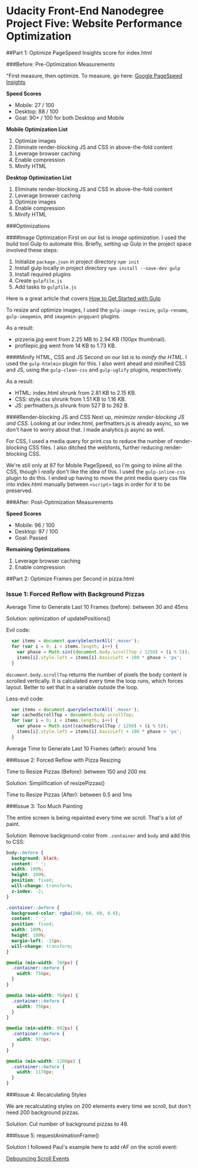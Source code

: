 # Udacity Front-End Nanodegree Project Five: Website Performance Optimization

##Part 1: Optimize PageSpeed Insights score for index.html

###Before: Pre-Optimization Measurements

"First measure, then optimize. To measure, go here:
[Google PageSpeed Insights](https://developers.google.com/speed/pagespeed/insights/)

**Speed Scores**

* Mobile: 27 / 100
* Desktop: 88 / 100
* Goal: 90+ / 100 for both Desktop and Mobile

**Mobile Optimization List**

  1. Optimize images
  2. Eliminate render-blocking JS and CSS in above-the-fold content
  3. Leverage browser caching
  4. Enable compression
  5. Minify HTML

**Desktop Optimization List**

  1. Eliminate render-blocking JS and CSS in above-the-fold content
  2. Leverage browser caching
  3. Optimize images
  4. Enable compression
  5. Minify HTML

###Optimizations

####Image Optimization
First on our list is *image optimization*. I used the build tool Gulp to automate this. Briefly, setting up Gulp in the project space involved these steps:

  1. Initialize `package.json` in project directory
    ```npm init```
  2. Install gulp locally in project directory
    ```npm install --save-dev gulp```
  3. Install required plugins
  4. Create `gulpfile.js`
  5. Add tasks to `gulpfile.js`

Here is a great article that covers [How to Get Started with Gulp](https://travismaynard.com/writing/getting-started-with-gulp)

To resize and optimize images, I used the `gulp-image-resize`, `gulp-rename`, `gulp-imagemin`, and `imagemin-pngquant` plugins.

As a result:

* pizzeria.jpg went from 2.25 MB to 2.94 KB (100px thumbnail).
* profilepic.jpg went from 14 KB to 1.73 KB.

####Minify HTML, CSS and JS
Second on our list is to *minify the HTML*. I used the `gulp-htmlmin` plugin for this. I also went ahead and minified CSS and JS, using the `gulp-clean-css` and `gulp-uglify` plugins, respectively.

As a result:

* HTML: index.html shrunk from 2.81 KB to 2.15 KB.
* CSS: style.css shrunk from 1.51 KB to 1.16 KB.
* JS: perfmatters.js shrunk from 527 B to 262 B.

####Render-blocking JS and CSS
Next up, *minimize render-blocking JS and CSS*. Looking at our index.html, perfmatters.js is already async, so we don't have to worry about that. I made analytics.js async as well.

For CSS, I used a media query for print.css to reduce the number of render-blocking CSS files. I also ditched the webfonts, further reducing render-blocking CSS.

We're still only at 87 for Mobile PageSpeed, so I'm going to inline all the CSS, though I *really* don't like the idea of this. I used the `gulp-inline-css` plugin to do this. I ended up having to move the print media query css file into index.html manually between `<script>` tags in order for it to be preserved.

###After: Post-Optimization Measurements

**Speed Scores**

* Mobile: 96 / 100
* Desktop: 97 / 100
* Goal: Passed

**Remaining Optimizations**

  1. Leverage browser caching
  2. Enable compression

##Part 2: Optimize Frames per Second in pizza.html

### Issue 1: Forced Reflow with Background Pizzas

Average Time to Generate Last 10 Frames (before): between 30 and 45ms

Solution: optimization of updatePositions()

Evil code:

```javascript
  var items = document.querySelectorAll('.mover');
  for (var i = 0; i < items.length; i++) {
    var phase = Math.sin((document.body.scrollTop / 1250) + (i % 5));
    items[i].style.left = items[i].basicLeft + 100 * phase + 'px';
  }
```

`document.body.scrollTop` returns the number of pixels the body content is scrolled vertically. It is calculated every time the loop runs, which forces layout. Better to set that in a variable outside the loop.

Less-evil code:

```javascript
  var items = document.querySelectorAll('.mover');
  var cachedScrollTop = document.body.scrollTop;
  for (var i = 0; i < items.length; i++) {
    var phase = Math.sin((cachedScrollTop / 1250) + (i % 5));
    items[i].style.left = items[i].basicLeft + 100 * phase + 'px';
  }
```

Average Time to Generate Last 10 Frames (after): around 1ms

###Issue 2: Forced Reflow with Pizza Resizing

Time to Resize Pizzas (Before): between 150 and 200 ms

Solution: Simplification of resizePizzas()

Time to Resize Pizzas (After): between 0.5 and 1ms

###Issue 3: Too Much Painting

The entire screen is being repainted every time we scroll. That's a lot of paint.

Solution: Remove background-color from `.container` and `body` and add this to CSS:

```css
body::before {
  background: black;
  content: ' ';
  width: 100%;
  height: 100%;
  position: fixed;
  will-change: transform;
  z-index: -2;
}
```

```css
.container::before {
  background-color: rgba(240, 60, 60, 0.8);
  content: ' ';
  position: fixed;
  width: 100%;
  height: 100%;
  margin-left: -15px;
  will-change: transform;
}

@media (min-width: 768px) {
  .container::before {
    width: 750px;
  }
}

@media (min-width: 768px) {
  .container::before {
    width: 750px;
  }
}

@media (min-width: 992px) {
  .container::before {
    width: 970px;
  }
}

@media (min-width: 1200px) {
  .container::before {
    width: 1170px;
  }
}
```
###Issue 4: Recalculating Styles

We are recalculating styles on 200 elements every time we scroll, but don't need 200 background pizzas.

Solution: Cut number of background pizzas to 48.

###Issue 5: requestAnimationFrame()

Solution I followed Paul's example here to add rAF on the scroll event:

[Debouncing Scroll Events](http://www.html5rocks.com/en/tutorials/speed/animations/#an-example)




